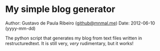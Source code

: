 My simple blog generator
========================

Author: Gustavo de Paula Ribeiro (github@mnmal.me)
Date:   2012-06-10 (yyyy-mm-dd)

The python script that generates my blog from text files written in restructuredtext.
It is still very, *very* rudimentary, but it works!
